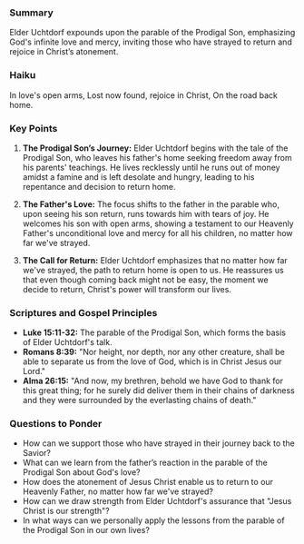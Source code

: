 ### Summary

Elder Uchtdorf expounds upon the parable of the Prodigal Son, emphasizing God's infinite love and mercy, inviting those who have strayed to return and rejoice in Christ’s atonement.

### Haiku

In love's open arms,
Lost now found, rejoice in Christ,
On the road back home.

### Key Points

1. **The Prodigal Son’s Journey:** Elder Uchtdorf begins with the tale of the Prodigal Son, who leaves his father's home seeking freedom away from his parents' teachings. He lives recklessly until he runs out of money amidst a famine and is left desolate and hungry, leading to his repentance and decision to return home.
   
2. **The Father's Love:** The focus shifts to the father in the parable who, upon seeing his son return, runs towards him with tears of joy. He welcomes his son with open arms, showing a testament to our Heavenly Father's unconditional love and mercy for all his children, no matter how far we've strayed.

3. **The Call for Return:** Elder Uchtdorf emphasizes that no matter how far we've strayed, the path to return home is open to us. He reassures us that even though coming back might not be easy, the moment we decide to return, Christ's power will transform our lives.

### Scriptures and Gospel Principles

- **Luke 15:11-32:** The parable of the Prodigal Son, which forms the basis of Elder Uchtdorf's talk.
- **Romans 8:39:** "Nor height, nor depth, nor any other creature, shall be able to separate us from the love of God, which is in Christ Jesus our Lord."
- **Alma 26:15:** "And now, my brethren, behold we have God to thank for this great thing; for he surely did deliver them in their chains of darkness and they were surrounded by the everlasting chains of death."

### Questions to Ponder

- How can we support those who have strayed in their journey back to the Savior?
- What can we learn from the father’s reaction in the parable of the Prodigal Son about God's love?
- How does the atonement of Jesus Christ enable us to return to our Heavenly Father, no matter how far we've strayed?
- How can we draw strength from Elder Uchtdorf's assurance that "Jesus Christ is our strength"?
- In what ways can we personally apply the lessons from the parable of the Prodigal Son in our own lives?